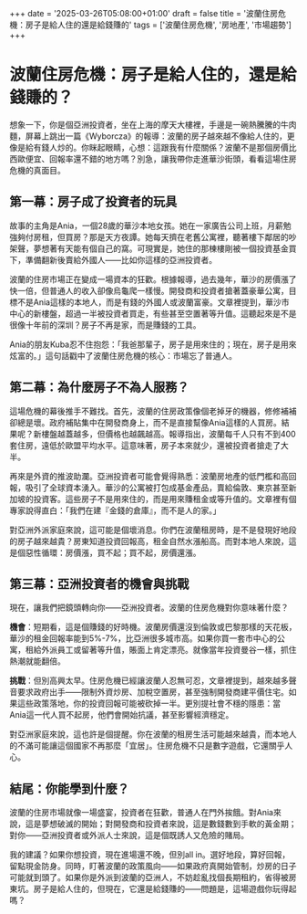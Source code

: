+++
date = '2025-03-26T05:08:00+01:00'
draft = false
title = '波蘭住房危機：房子是給人住的還是給錢賺的'
tags = ['波蘭住房危機', '房地產', '市場趨勢']
+++

# 波蘭住房危機：房子是給人住的，還是給錢賺的？

想象一下，你是個亞洲投資者，坐在上海的摩天大樓裡，手邊是一碗熱騰騰的牛肉麵，屏幕上跳出一篇《Wyborcza》的報導：波蘭的房子越來越不像給人住的，更像是給有錢人炒的。你眯起眼睛，心想：這跟我有什麼關係？波蘭不是那個房價比西歐便宜、回報率還不錯的地方嗎？別急，讓我帶你走進華沙街頭，看看這場住房危機的真面目。

## 第一幕：房子成了投資者的玩具

故事的主角是Ania，一個28歲的華沙本地女孩。她在一家廣告公司上班，月薪勉強夠付房租，但買房？那是天方夜譚。她每天擠在老舊公寓裡，聽著樓下鄰居的吵架聲，夢想著有天能有個自己的窩。可現實是，她住的那棟樓剛被一個投資基金買下，準備翻新後賣給外國人——比如你這樣的亞洲投資者。

波蘭的住房市場正在變成一場資本的狂歡。根據報導，過去幾年，華沙的房價漲了快一倍，但普通人的收入卻像烏龜爬一樣慢。開發商和投資者搶著蓋豪華公寓，目標不是Ania這樣的本地人，而是有錢的外國人或波蘭富豪。文章裡提到，華沙市中心的新樓盤，超過一半被投資者買走，有些甚至空置著等升值。這聽起來是不是很像十年前的深圳？房子不再是家，而是賺錢的工具。

Ania的朋友Kuba忍不住抱怨：「我爸那輩子，房子是用來住的；現在，房子是用來炫富的。」這句話戳中了波蘭住房危機的核心：市場忘了普通人。

## 第二幕：為什麼房子不為人服務？

這場危機的幕後推手不難找。首先，波蘭的住房政策像個老掉牙的機器，修修補補卻總是壞。政府補貼集中在開發商身上，而不是直接幫像Ania這樣的人買房。結果呢？新樓盤越蓋越多，但價格也越飆越高。報導指出，波蘭每千人只有不到400套住房，遠低於歐盟平均水平。這意味著，房子本來就少，還被投資者搶走了大半。

再來是外資的推波助瀾。亞洲投資者可能會覺得熟悉：波蘭房地產的低門檻和高回報，吸引了全球資本湧入。華沙的公寓被打包成基金產品，賣給倫敦、東京甚至新加坡的投資客。這些房子不是用來住的，而是用來賺租金或等升值的。文章裡有個專家說得直白：「我們在建『金錢的倉庫』，而不是人的家。」

對亞洲外派家庭來說，這可能是個壞消息。你們在波蘭租房時，是不是發現好地段的房子越來越貴？房東知道投資回報高，租金自然水漲船高。而對本地人來說，這是個惡性循環：房價漲，買不起；買不起，房價還漲。

## 第三幕：亞洲投資者的機會與挑戰

現在，讓我們把鏡頭轉向你——亞洲投資者。波蘭的住房危機對你意味著什麼？

**機會**：短期看，這是個賺錢的好時機。波蘭房價還沒到倫敦或巴黎那樣的天花板，華沙的租金回報率能到5%-7%，比亞洲很多城市高。如果你買一套市中心的公寓，租給外派員工或留著等升值，賬面上肯定漂亮。就像當年投資曼谷一樣，抓住熱潮就能翻倍。

**挑戰**：但別高興太早。住房危機已經讓波蘭人忍無可忍，文章裡提到，越來越多聲音要求政府出手——限制外資炒房、加稅空置房，甚至強制開發商建平價住宅。如果這些政策落地，你的投資回報可能被砍掉一半。更別提社會不穩的隱患：當Ania這一代人買不起房，他們會開始抗議，甚至影響經濟穩定。

對亞洲家庭來說，這也許是個提醒。你在波蘭的租房生活可能越來越貴，而本地人的不滿可能讓這個國家不再那麼「宜居」。住房危機不只是數字遊戲，它還關乎人心。

## 結尾：你能學到什麼？

波蘭的住房市場就像一場盛宴，投資者在狂歡，普通人在門外挨餓。對Ania來說，這是夢想破滅的開始；對開發商和投資者來說，這是數錢數到手軟的黃金期；對你——亞洲投資者或外派人士來說，這是個既誘人又危險的賭局。

我的建議？如果你想投資，現在進場還不晚，但別all in。選好地段，算好回報，留點現金防身。同時，盯著波蘭的政策風向——如果政府真開始管制，炒房的日子可能就到頭了。如果你是外派到波蘭的亞洲人，不妨趁亂找個長期租約，省得被房東坑。房子是給人住的，但現在，它還是給錢賺的——問題是，這場遊戲你玩得起嗎？